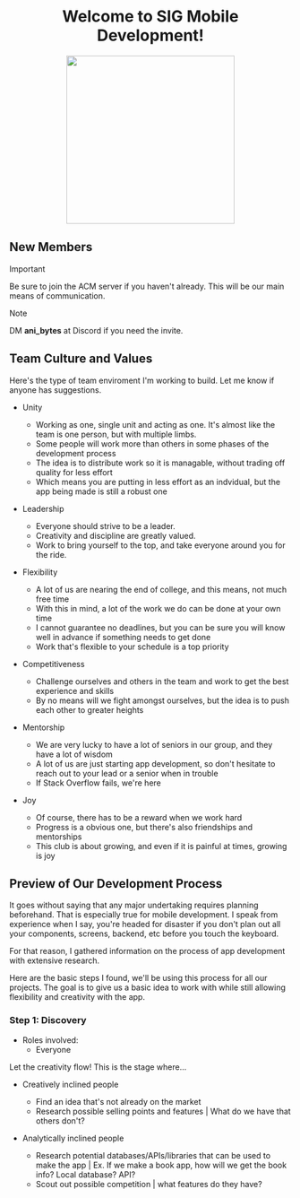 <h1 align="center">Welcome to SIG Mobile Development!</h1>
<p align="center">
  <img src="https://user-images.githubusercontent.com/74038190/212749443-0810e511-4f46-4492-96aa-3c110d7bc41a.gif" width=300 height=300/>
</p>


## New Members

> [!IMPORTANT]
> Be sure to join the ACM server if you haven't already. This will be our main means of communication.

> [!NOTE]
> DM **ani_bytes** at Discord if you need the invite.

## Team Culture and Values
Here's the type of team enviroment I'm working to build. Let me know if anyone has suggestions.

- Unity
    - Working as one, single unit and acting as one. It's almost like the team is one person, but with multiple limbs. 
    - Some people will work more than others in some phases of the development process
    - The idea is to distribute work so it is managable, without trading off quality for less effort
    - Which means you are putting in less effort as an indvidual, but the app being made is still a robust one
      
- Leadership
    - Everyone should strive to be a leader.
    - Creativity and discipline are greatly valued.
    - Work to bring yourself to the top, and take everyone around you for the ride.
      
- Flexibility
    - A lot of us are nearing the end of college, and this means, not much free time
    - With this in mind, a lot of the work we do can be done at your own time
    - I cannot guarantee no deadlines, but you can be sure you will know well in advance if something needs to get done
    - Work that's flexible to your schedule is a top priority

- Competitiveness
    - Challenge ourselves and others in the team and work to get the best experience and skills
    - By no means will we fight amongst ourselves, but the idea is to push each other to greater heights

- Mentorship
    - We are very lucky to have a lot of seniors in our group, and they have a lot of wisdom
    - A lot of us are just starting app development, so don't hesitate to reach out to your lead or a senior when in trouble
    - If Stack Overflow fails, we're here

- Joy
    - Of course, there has to be a reward when we work hard
    - Progress is a obvious one, but there's also friendships and mentorships
    - This club is about growing, and even if it is painful at times, growing is joy

   
## Preview of Our Development Process
It goes without saying that any major undertaking requires planning beforehand. That is especially true for mobile development. I speak from experience when I say, you're headed for disaster if you don't plan out all your components, screens, backend, etc before you touch the keyboard. 

For that reason, I gathered information on the process of app development with extensive research. 

Here are the basic steps I found, we'll be using this process for all our projects. The goal is to give us a basic idea to work with while still allowing flexibility and creativity with the app.

### Step 1: Discovery
- Roles involved:
  - Everyone
 
Let the creativity flow! This is the stage where...
  - Creatively inclined people
    - Find an idea that's not already on the market
    - Research possible selling points and features | What do we have that others don't?

  - Analytically inclined people
    - Research potential databases/APIs/libraries that can be used to make the app | Ex. If we make a book app, how will we get the book info? Local database? API?
    - Scout out possible competition | what features do they have?
  
